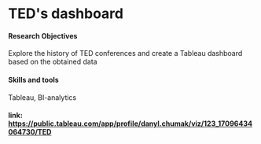 # TED's dashboard

#### Research Objectives
Explore the history of TED conferences and create a Tableau dashboard based on the obtained data

#### Skills and tools
Tableau, BI-analytics

#### link: https://public.tableau.com/app/profile/danyl.chumak/viz/123_17096434064730/TED
